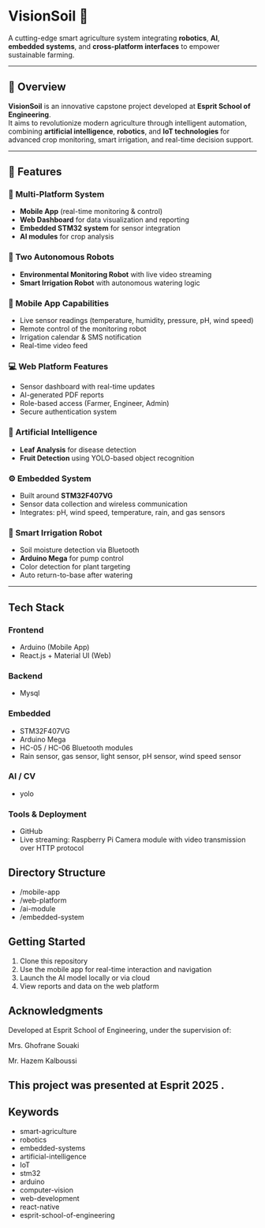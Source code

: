 
# VisionSoil 🌱  
A cutting-edge smart agriculture system integrating **robotics**, **AI**, **embedded systems**, and **cross-platform interfaces** to empower sustainable farming.

---

## 🧭 Overview  
**VisionSoil** is an innovative capstone project developed at **Esprit School of Engineering**.  
It aims to revolutionize modern agriculture through intelligent automation, combining **artificial intelligence**, **robotics**, and **IoT technologies** for advanced crop monitoring, smart irrigation, and real-time decision support.

---

## 🚀 Features  

### 🔧 Multi-Platform System  
- **Mobile App** (real-time monitoring & control)  
- **Web Dashboard** for data visualization and reporting  
- **Embedded STM32 system** for sensor integration  
- **AI modules** for crop analysis  

### 🤖 Two Autonomous Robots  
- **Environmental Monitoring Robot** with live video streaming  
- **Smart Irrigation Robot** with autonomous watering logic  

### 📱 Mobile App Capabilities  
- Live sensor readings (temperature, humidity, pressure, pH, wind speed)  
- Remote control of the monitoring robot  
- Irrigation calendar & SMS notification  
- Real-time video feed  

### 💻 Web Platform Features  
- Sensor dashboard with real-time updates  
- AI-generated PDF reports  
- Role-based access (Farmer, Engineer, Admin)  
- Secure authentication system  

### 🧠 Artificial Intelligence  
- **Leaf Analysis** for disease detection  
- **Fruit Detection** using YOLO-based object recognition  

### ⚙️ Embedded System  
- Built around **STM32F407VG**  
- Sensor data collection and wireless communication  
- Integrates: pH, wind speed, temperature, rain, and gas sensors  

### 🚜 Smart Irrigation Robot  
- Soil moisture detection via Bluetooth  
- **Arduino Mega** for pump control  
- Color detection for plant targeting  
- Auto return-to-base after watering  

---

## Tech Stack  
### Frontend  
- Arduino (Mobile App)  
- React.js + Material UI (Web)  

### Backend  
- Mysql 

### Embedded  
- STM32F407VG  
- Arduino Mega  
- HC-05 / HC-06 Bluetooth modules  
- Rain sensor, gas sensor, light sensor, pH sensor, wind speed sensor 

### AI / CV  
- yolo  

### Tools & Deployment  
- GitHub  
- Live streaming: Raspberry Pi Camera module with video transmission over HTTP protocol

## Directory Structure  
- /mobile-app
- /web-platform
- /ai-module
- /embedded-system


## Getting Started  
1. Clone this repository  
2. Use the mobile app for real-time interaction and navigation  
3. Launch the AI model locally or via cloud  
4. View reports and data on the web platform  

## Acknowledgments  
Developed at Esprit School of Engineering, under the supervision of:

Mrs. Ghofrane Souaki

Mr. Hazem Kalboussi

This project was presented at Esprit 2025 .
---

## Keywords  
- smart-agriculture  
- robotics  
- embedded-systems  
- artificial-intelligence  
- IoT  
- stm32  
- arduino  
- computer-vision  
- web-development  
- react-native  
- esprit-school-of-engineering  
